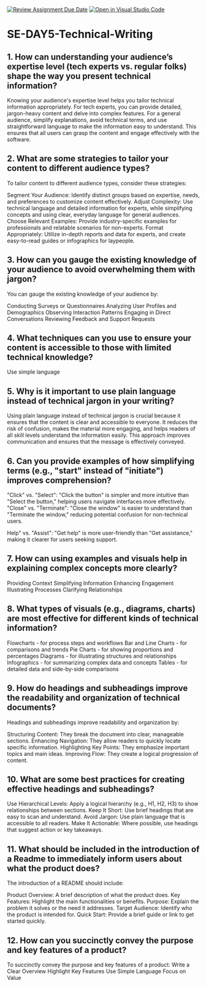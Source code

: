 [![Review Assignment Due Date](https://classroom.github.com/assets/deadline-readme-button-22041afd0340ce965d47ae6ef1cefeee28c7c493a6346c4f15d667ab976d596c.svg)](https://classroom.github.com/a/zsAR-pyY)
[![Open in Visual Studio Code](https://classroom.github.com/assets/open-in-vscode-2e0aaae1b6195c2367325f4f02e2d04e9abb55f0b24a779b69b11b9e10269abc.svg)](https://classroom.github.com/online_ide?assignment_repo_id=15673597&assignment_repo_type=AssignmentRepo)
# SE-DAY5-Technical-Writing
## 1. How can understanding your audience’s expertise level (tech experts vs. regular folks) shape the way you present technical information?
Knowing your audience's expertise level helps you tailor technical information appropriately. For tech experts, you can provide detailed, jargon-heavy content and delve into complex features. For a general audience, simplify explanations, avoid technical terms, and use straightforward language to make the information easy to understand. This ensures that all users can grasp the content and engage effectively with the software.
## 2. What are some strategies to tailor your content to different audience types?
To tailor content to different audience types, consider these strategies:

Segment Your Audience: Identify distinct groups based on expertise, needs, and preferences to customize content effectively.
Adjust Complexity: Use technical language and detailed information for experts, while simplifying concepts and using clear, everyday language for general audiences.
Choose Relevant Examples: Provide industry-specific examples for professionals and relatable scenarios for non-experts.
Format Appropriately: Utilize in-depth reports and data for experts, and create easy-to-read guides or infographics for laypeople.
## 3. How can you gauge the existing knowledge of your audience to avoid overwhelming them with jargon?
You can gauge the existing knowledge of your audience by:

Conducting Surveys or Questionnaires
Analyzing User Profiles and Demographics
Observing Interaction Patterns
Engaging in Direct Conversations
Reviewing Feedback and Support Requests
## 4. What techniques can you use to ensure your content is accessible to those with limited technical knowledge?
Use simple language 
## 5. Why is it important to use plain language instead of technical jargon in your writing?
Using plain language instead of technical jargon is crucial because it ensures that the content is clear and accessible to everyone. It reduces the risk of confusion, makes the material more engaging, and helps readers of all skill levels understand the information easily. This approach improves communication and ensures that the message is effectively conveyed.
## 6. Can you provide examples of how simplifying terms (e.g., "start" instead of "initiate") improves comprehension?
"Click" vs. "Select": "Click the button" is simpler and more intuitive than "Select the button," helping users navigate interfaces more effectively.
"Close" vs. "Terminate": "Close the window" is easier to understand than "Terminate the window," reducing potential confusion for non-technical users.

Help" vs. "Assist": "Get help" is more user-friendly than "Get assistance," making it clearer for users seeking support.
## 7. How can using examples and visuals help in explaining complex concepts more clearly?
Providing Context
Simplifying Information
Enhancing Engagement
Illustrating Processes
Clarifying Relationships
## 8. What types of visuals (e.g., diagrams, charts) are most effective for different kinds of technical information?
Flowcharts - for process steps and workflows
Bar and Line Charts - for comparisons and trends
Pie Charts - for showing proportions and percentages
Diagrams - for illustrating structures and relationships
Infographics - for summarizing complex data and concepts
Tables - for detailed data and side-by-side comparisons
## 9. How do headings and subheadings improve the readability and organization of technical documents?
Headings and subheadings improve readability and organization by:

Structuring Content: They break the document into clear, manageable sections.
Enhancing Navigation: They allow readers to quickly locate specific information.
Highlighting Key Points: They emphasize important topics and main ideas.
Improving Flow: They create a logical progression of content.
## 10. What are some best practices for creating effective headings and subheadings?
Use Hierarchical Levels: Apply a logical hierarchy (e.g., H1, H2, H3) to show relationships between sections.
Keep It Short: Use brief headings that are easy to scan and understand.
Avoid Jargon: Use plain language that is accessible to all readers.
Make It Actionable: Where possible, use headings that suggest action or key takeaways.
## 11. What should be included in the introduction of a Readme to immediately inform users about what the product does?
The introduction of a README should include:

Product Overview: A brief description of what the product does.
Key Features: Highlight the main functionalities or benefits.
Purpose: Explain the problem it solves or the need it addresses.
Target Audience: Identify who the product is intended for.
Quick Start: Provide a brief guide or link to get started quickly.
## 12. How can you succinctly convey the purpose and key features of a product?
To succinctly convey the purpose and key features of a product:
Write a Clear Overview
Highlight Key Features
Use Simple Language
Focus on Value


 
